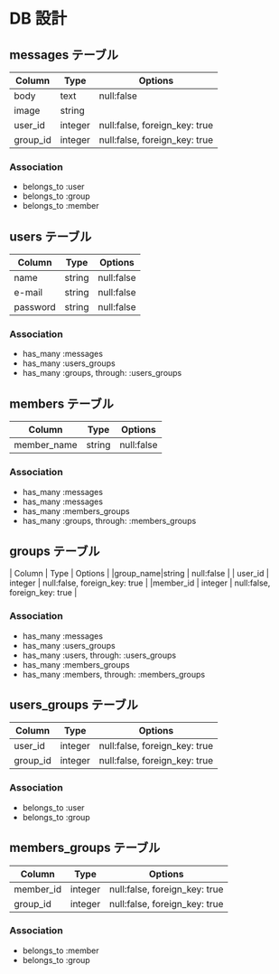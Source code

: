 # DB 設計

## messages テーブル

| Column   | Type    | Options                       |
| -------- | ------- | ----------------------------- |
| body     | text    | null:false                    |
| image    | string  |                               |
| user_id  | integer | null:false, foreign_key: true |
| group_id | integer | null:false, foreign_key: true |

### Association

- belongs_to :user
- belongs_to :group
- belongs_to :member

## users テーブル

| Column   | Type   | Options    |
| -------- | ------ | ---------- |
| name     | string | null:false |
| e-mail   | string | null:false |
| password | string | null:false |

### Association

- has_many :messages
- has_many :users_groups
- has_many :groups, through: :users_groups

## members テーブル

| Column      | Type   | Options    |
| ----------- | ------ | ---------- |
| member_name | string | null:false |

### Association

- has_many :messages
- has_many :messages
- has_many :members_groups
- has_many :groups, through: :members_groups

## groups テーブル

| Column | Type | Options |
|group_name|string | null:false |
| user_id | integer | null:false, foreign_key: true |
|member_id | integer | null:false, foreign_key: true |

### Association

- has_many :messages
- has_many :users_groups
- has_many :users, through: :users_groups
- has_many :members_groups
- has_many :members, through: :members_groups

## users_groups テーブル

| Column   | Type    | Options                       |
| -------- | ------- | ----------------------------- |
| user_id  | integer | null:false, foreign_key: true |
| group_id | integer | null:false, foreign_key: true |

### Association

- belongs_to :user
- belongs_to :group

## members_groups テーブル

| Column    | Type    | Options                       |
| --------- | ------- | ----------------------------- |
| member_id | integer | null:false, foreign_key: true |
| group_id  | integer | null:false, foreign_key: true |

### Association

- belongs_to :member
- belongs_to :group
